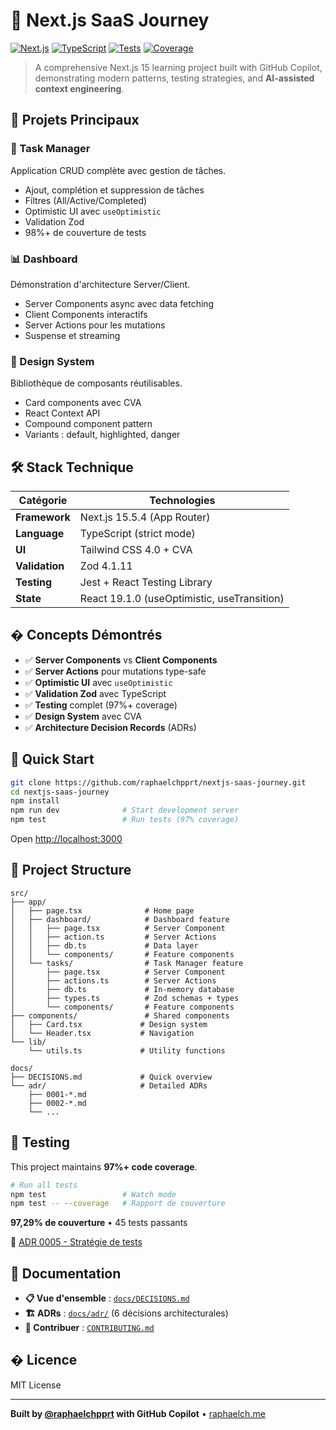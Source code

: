 # 🚀 Next.js SaaS Journey

[![Next.js](https://img.shields.io/badge/Next.js-15.5.4-black?style=for-the-badge&logo=next.js)](https://nextjs.org/)
[![TypeScript](https://img.shields.io/badge/TypeScript-5.0-blue?style=for-the-badge&logo=typescript)](https://www.typescriptlang.org/)
[![Tests](https://img.shields.io/badge/tests-45%20passing-success?style=flat-square&logo=jest)](https://github.com/raphaelchpprt/nextjs-saas-journey)
[![Coverage](https://img.shields.io/badge/coverage-97.29%25-brightgreen?style=flat-square)](https://github.com/raphaelchpprt/nextjs-saas-journey)

> A comprehensive Next.js 15 learning project built with GitHub Copilot, demonstrating modern patterns, testing strategies, and **AI-assisted context engineering**.

## 🎯 Projets Principaux

### 📝 Task Manager
Application CRUD complète avec gestion de tâches.
- Ajout, complétion et suppression de tâches
- Filtres (All/Active/Completed)
- Optimistic UI avec `useOptimistic`
- Validation Zod
- 98%+ de couverture de tests

### 📊 Dashboard
Démonstration d'architecture Server/Client.
- Server Components async avec data fetching
- Client Components interactifs
- Server Actions pour les mutations
- Suspense et streaming

### 🎨 Design System
Bibliothèque de composants réutilisables.
- Card components avec CVA
- React Context API
- Compound component pattern
- Variants : default, highlighted, danger

## 🛠️ Stack Technique

| Catégorie | Technologies |
|-----------|--------------|
| **Framework** | Next.js 15.5.4 (App Router) |
| **Language** | TypeScript (strict mode) |
| **UI** | Tailwind CSS 4.0 + CVA |
| **Validation** | Zod 4.1.11 |
| **Testing** | Jest + React Testing Library |
| **State** | React 19.1.0 (useOptimistic, useTransition) |

## � Concepts Démontrés

- ✅ **Server Components** vs **Client Components**
- ✅ **Server Actions** pour mutations type-safe
- ✅ **Optimistic UI** avec `useOptimistic`
- ✅ **Validation Zod** avec TypeScript
- ✅ **Testing** complet (97%+ coverage)
- ✅ **Design System** avec CVA
- ✅ **Architecture Decision Records** (ADRs)

## 🚀 Quick Start

```bash
git clone https://github.com/raphaelchpprt/nextjs-saas-journey.git
cd nextjs-saas-journey
npm install
npm run dev              # Start development server
npm test                 # Run tests (97% coverage)
```

Open [http://localhost:3000](http://localhost:3000)

## 📁 Project Structure

```
src/
├── app/
│   ├── page.tsx              # Home page
│   ├── dashboard/            # Dashboard feature
│   │   ├── page.tsx          # Server Component
│   │   ├── action.ts         # Server Actions
│   │   ├── db.ts             # Data layer
│   │   └── components/       # Feature components
│   └── tasks/                # Task Manager feature
│       ├── page.tsx          # Server Component
│       ├── actions.ts        # Server Actions
│       ├── db.ts             # In-memory database
│       ├── types.ts          # Zod schemas + types
│       └── components/       # Feature components
├── components/               # Shared components
│   ├── Card.tsx             # Design system
│   └── Header.tsx           # Navigation
└── lib/
    └── utils.ts             # Utility functions

docs/
├── DECISIONS.md             # Quick overview
└── adr/                     # Detailed ADRs
    ├── 0001-*.md
    ├── 0002-*.md
    └── ...
```

## 🧪 Testing

This project maintains **97%+ code coverage**.

```bash
# Run all tests
npm test                 # Watch mode
npm test -- --coverage   # Rapport de couverture
```

**97,29% de couverture** • 45 tests passants

📄 [ADR 0005 - Stratégie de tests](./docs/adr/0005-testing-strategy.md)

## 📖 Documentation

- **📋 Vue d'ensemble** : [`docs/DECISIONS.md`](./docs/DECISIONS.md)
- **🏗️ ADRs** : [`docs/adr/`](./docs/adr/) (6 décisions architecturales)
- **🤝 Contribuer** : [`CONTRIBUTING.md`](./CONTRIBUTING.md)

## � Licence

MIT License

---

**Built by [@raphaelchpprt](https://github.com/raphaelchpprt) with GitHub Copilot** • [raphaelch.me](https://raphaelch.me)
